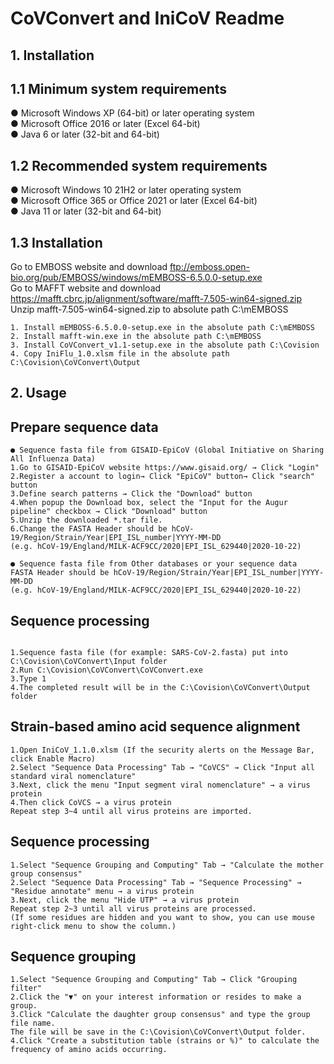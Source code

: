 # CoVConvert and IniCoV Readme
## 1. Installation
## 1.1 Minimum system requirements
● Microsoft Windows XP (64-bit) or later operating system  
● Microsoft Office 2016 or later (Excel 64-bit)  
● Java 6 or later (32-bit and 64-bit)
## 1.2 Recommended system requirements
● Microsoft Windows 10 21H2 or later operating system  
● Microsoft Office 365 or Office 2021 or later (Excel 64-bit)  
● Java 11 or later (32-bit and 64-bit)
## 1.3 Installation
Go to EMBOSS website and download ftp://emboss.open-bio.org/pub/EMBOSS/windows/mEMBOSS-6.5.0.0-setup.exe  
Go to MAFFT website and download https://mafft.cbrc.jp/alignment/software/mafft-7.505-win64-signed.zip  
Unzip mafft-7.505-win64-signed.zip to absolute path C:\mEMBOSS  
```
1. Install mEMBOSS-6.5.0.0-setup.exe in the absolute path C:\mEMBOSS
2. Install mafft-win.exe in the absolute path C:\mEMBOSS
3. Install CoVConvert_v1.1-setup.exe in the absolute path C:\Covision
4. Copy IniFlu_1.0.xlsm file in the absolute path C:\Covision\CoVConvert\Output
```
## 2. Usage
## Prepare sequence data
```
● Sequence fasta file from GISAID-EpiCoV (Global Initiative on Sharing All Influenza Data) 
1.Go to GISAID-EpiCoV website https://www.gisaid.org/ → Click "Login"
2.Register a account to login→ Click "EpiCoV" button→ Click "search" button
3.Define search patterns → Click the "Download" button
4.When popup the Download box, select the "Input for the Augur pipeline" checkbox → Click "Download" button
5.Unzip the downloaded *.tar file.
6.Change the FASTA Header should be hCoV-19/Region/Strain/Year|EPI_ISL_number|YYYY-MM-DD
(e.g. hCoV-19/England/MILK-ACF9CC/2020|EPI_ISL_629440|2020-10-22)

● Sequence fasta file from Other databases or your sequence data
FASTA Header should be hCoV-19/Region/Strain/Year|EPI_ISL_number|YYYY-MM-DD
(e.g. hCoV-19/England/MILK-ACF9CC/2020|EPI_ISL_629440|2020-10-22)

```
## Sequence processing
```

1.Sequence fasta file (for example: SARS-CoV-2.fasta) put into C:\Covision\CoVConvert\Input folder
2.Run C:\Covision\CoVConvert\CoVConvert.exe
3.Type 1
4.The completed result will be in the C:\Covision\CoVConvert\Output folder
```

## Strain-based amino acid sequence alignment
```
1.Open IniCoV_1.1.0.xlsm (If the security alerts on the Message Bar, click Enable Macro)
2.Select "Sequence Data Processing" Tab → "CoVCS" → Click "Input all standard viral nomenclature"
3.Next, click the menu "Input segment viral nomenclature" → a virus protein
4.Then click CoVCS → a virus protein
Repeat step 3~4 until all virus proteins are imported.
```
## Sequence processing
```
1.Select "Sequence Grouping and Computing" Tab → "Calculate the mother group consensus"
2.Select "Sequence Data Processing" Tab → "Sequence Processing" → "Residue annotate" menu → a virus protein
3.Next, click the menu "Hide UTP" → a virus protein
Repeat step 2~3 until all virus proteins are processed. 
(If some residues are hidden and you want to show, you can use mouse right-click menu to show the column.)
```
## Sequence grouping
```
1.Select "Sequence Grouping and Computing" Tab → Click "Grouping filter"
2.Click the "▼" on your interest information or resides to make a group.
3.Click "Calculate the daughter group consensus" and type the group file name.
The file will be save in the C:\Covision\CoVConvert\Output folder.
4.Click "Create a substitution table (strains or %)" to calculate the frequency of amino acids occurring.
```
